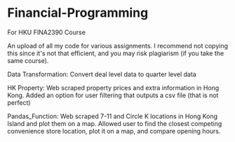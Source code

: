 # Financial-Programming
For HKU FINA2390 Course

An upload of all my code for various assignments. I recommend not copying this since it's not that efficient, and you may risk plagiarism (if you take the same course).

Data Transformation: Convert deal level data to quarter level data

HK Property: Web scraped property prices and extra information in Hong Kong. Added an option for user filtering that outputs a csv file (that is not perfect)

Pandas_Function: Web scraped 7-11 and Circle K locations in Hong Kong Island and plot them on a map. Allowed user to find the closest competing convenience store location, plot it on a map, and compare opening hours.
